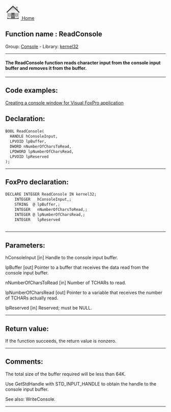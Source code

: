 [<img src="../../images/home.png"> Home ](https://github.com/VFPX/Win32API)  

## Function name : ReadConsole
Group: [Console](../../functions_group.md#Console)  -  Library: [kernel32](../../../libraries.md#kernel32)  
***  


#### The ReadConsole function reads character input from the console input buffer and removes it from the buffer.
***  


## Code examples:
[Creating a console window for Visual FoxPro application](../../samples/sample_474.md)  

## Declaration:
```foxpro  
BOOL ReadConsole(
  HANDLE hConsoleInput,
  LPVOID lpBuffer,
  DWORD nNumberOfCharsToRead,
  LPDWORD lpNumberOfCharsRead,
  LPVOID lpReserved
);  
```  
***  


## FoxPro declaration:
```foxpro  
DECLARE INTEGER ReadConsole IN kernel32;
	INTEGER   hConsoleInput,;
	STRING  @ lpBuffer,;
	INTEGER   nNumberOfCharsToRead,;
	INTEGER @ lpNumberOfCharsRead,;
	INTEGER   lpReserved
  
```  
***  


## Parameters:
hConsoleInput 
[in] Handle to the console input buffer.

lpBuffer 
[out] Pointer to a buffer that receives the data read from the console input buffer.

nNumberOfCharsToRead 
[in] Number of TCHARs to read.

lpNumberOfCharsRead 
[out] Pointer to a variable that receives the number of TCHARs actually read. 

lpReserved 
[in] Reserved; must be NULL.  
***  


## Return value:
If the function succeeds, the return value is nonzero.  
***  


## Comments:
The total size of the buffer required will be less than 64K.   
  
Use GetStdHandle with STD_INPUT_HANDLE to obtain the handle to the console input buffer.  
  
See also: WriteConsole.  
  
***  

